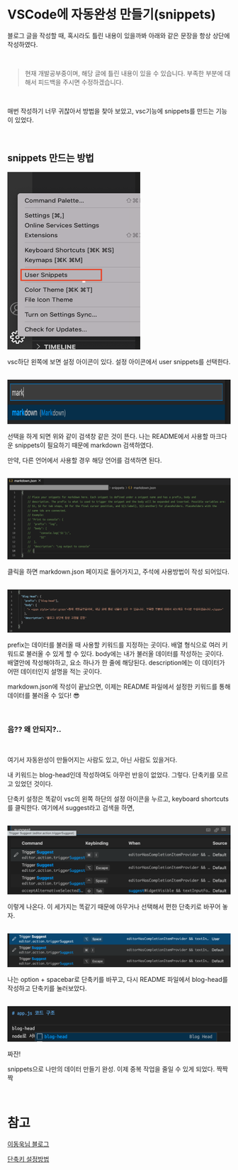 # VSCode에 자동완성 만들기(snippets)

블로그 글을 작성할 때, 혹시라도 틀린 내용이 있을까봐 아래와 같은 문장을 항상 상단에 작성하였다.

<br/>

> 현재 개발공부중이며, 해당 글에 틀린 내용이 있을 수 있습니다. 부족한 부분에 대해서 피드백을 주시면 수정하겠습니다.

<br/>

매번 작성하기 너무 귀찮아서 방법을 찾아 보았고, vsc기능에 snippets를 만드는 기능이 있었다.

<br/>

## snippets 만드는 방법

<img src="images/1.png" width="300" height="400">

vsc하단 왼쪽에 보면 설정 아이콘이 있다. 설정 아이콘에서 user snippets를 선택한다.

<br/>

<img src="images/2.png" height="100">

선택을 하게 되면 위와 같이 검색창 같은 것이 뜬다. 나는 README에서 사용할 마크다운 snippets이 필요하기 때문에 markdown 검색하였다.

만약, 다른 언어에서 사용할 경우 해당 언어를 검색하면 된다.

<br/>

<img src="images/3.png">

클릭을 하면 markdown.json 페이지로 들어가지고, 주석에 사용방법이 작성 되어있다.

<br/>

<img src="images/4.png">

prefix는 데이터를 불러올 때 사용할 키워드를 지정하는 곳이다. 배열 형식으로 여러 키워드로 불러올 수 있게 할 수 있다.
body에는 내가 불러올 데이터를 작성하는 곳이다. 배열안에 작성해야하고, 요소 하나가 한 줄에 해당된다.
description에는 이 데이터가 어떤 데이터인지 설명을 적는 곳이다.

markdown.json에 작성이 끝났으면, 이제는 README 파일에서 설정한 키워드를 통해 데이터를 불러올 수 있다! 😎

<br/>

### 음?? 왜 안되지?..

<br/>

여기서 자동완성이 만들어지는 사람도 있고, 아닌 사람도 있을거다.

내 키워드는 blog-head인데 작성하여도 아무런 반응이 없었다. 그렇다. 단축키를 모르고 있었던 것이다.

단축키 설정은 똑같이 vsc의 왼쪽 하단의 설정 아이콘을 누르고, keyboard shortcuts를 클릭한다. 여기에서 suggest라고 검색을 하면,

<br/>

<img src="images/5.png">

이렇게 나온다. 이 세가지는 똑같기 때문에 아무거나 선택해서 편한 단축키로 바꾸어 놓자.

<br/>

<img src="images/6.png">

나는 option + spacebar로 단축키를 바꾸고, 다시 README 파일에서 blog-head를 작성하고 단축키를 눌러보았다.

<br/>

<img src="images/7.png">

짜잔!

snippets으로 나만의 데이터 만들기 완성. 이제 중복 작업을 줄일 수 있게 되었다. 짝짝짝

<br/>

# 참고

[이동욱님 블로그](https://jojoldu.tistory.com/491)

[단축키 설정방법](https://ithub.tistory.com/344)
